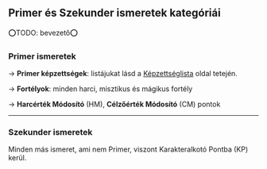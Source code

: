 ## Primer és Szekunder ismeretek kategóriái

⭕TODO: bevezető⭕

### Primer ismeretek

→ **Primer képzettségek**: listájukat lásd a [Képzettséglista](032_kepzettseglista.md) oldal tetején.

→ **Fortélyok**: minden harci, misztikus és mágikus fortély

→ **Harcérték Módosító** (HM), **Célzőérték Módosító** (CM) pontok

---
### Szekunder ismeretek

Minden más ismeret, ami nem Primer, viszont Karakteralkotó Pontba (KP) kerül.

